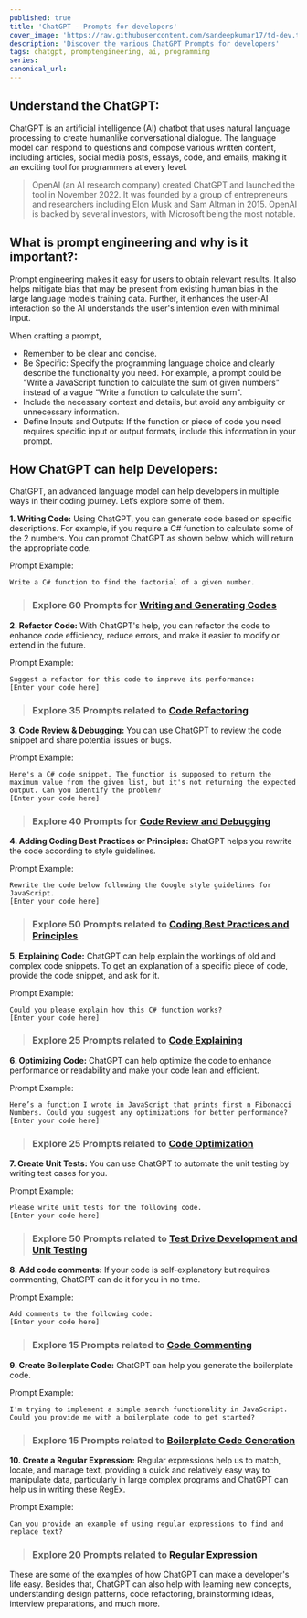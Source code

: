 ```yaml
---
published: true
title: 'ChatGPT - Prompts for developers'
cover_image: 'https://raw.githubusercontent.com/sandeepkumar17/td-dev.to/master/assets/blog-cover/chat-gpt-prompts.jpg'
description: 'Discover the various ChatGPT Prompts for developers'
tags: chatgpt, promptengineering, ai, programming
series:
canonical_url:
---
```


## Understand the ChatGPT:
ChatGPT is an artificial intelligence (AI) chatbot that uses natural language processing to create humanlike conversational dialogue. The language model can respond to questions and compose various written content, including articles, social media posts, essays, code, and emails, making it an exciting tool for programmers at every level.

> OpenAI (an AI research company) created ChatGPT and launched the tool in November 2022. It was founded by a group of entrepreneurs and researchers including Elon Musk and Sam Altman in 2015. OpenAI is backed by several investors, with Microsoft being the most notable.

## What is prompt engineering and why is it important?:
Prompt engineering makes it easy for users to obtain relevant results. It also helps mitigate bias that may be present from existing human bias in the large language models training data. Further, it enhances the user-AI interaction so the AI understands the user's intention even with minimal input.

When crafting a prompt,
* Remember to be clear and concise.
* Be Specific: Specify the programming language choice and clearly describe the functionality you need. For example, a prompt could be "Write a JavaScript function to calculate the sum of given numbers" instead of a vague “Write a function to calculate the sum".
* Include the necessary context and details, but avoid any ambiguity or unnecessary information.
* Define Inputs and Outputs: If the function or piece of code you need requires specific input or output formats, include this information in your prompt.

## How ChatGPT can help Developers:
ChatGPT, an advanced language model can help developers in multiple ways in their coding journey. Let’s explore some of them.

**1. Writing Code:** Using ChatGPT, you can generate code based on specific descriptions. For example, if you require a C# function to calculate some of the 2 numbers. You can prompt ChatGPT as shown below, which will return the appropriate code.

Prompt Example: 
```
Write a C# function to find the factorial of a given number.
```
> ### Explore 60 Prompts for [Writing and Generating Codes](https://dev.to/techiesdiary/chatgpt-prompts-for-writing-and-generating-codes-59kf)

**2. Refactor Code:** With ChatGPT's help, you can refactor the code to enhance code efficiency, reduce errors, and make it easier to modify or extend in the future. 

Prompt Example: 
```
Suggest a refactor for this code to improve its performance:
[Enter your code here]
```
> ### Explore 35 Prompts related to [Code Refactoring](https://dev.to/techiesdiary/chatgpt-prompts-for-code-refactoring-48d2)

**3. Code Review & Debugging:** You can use ChatGPT to review the code snippet and share potential issues or bugs.

Prompt Example: 
```
Here's a C# code snippet. The function is supposed to return the maximum value from the given list, but it's not returning the expected output. Can you identify the problem?
[Enter your code here]
```
> ### Explore 40 Prompts for [Code Review and Debugging](https://dev.to/techiesdiary/chatgpt-prompts-for-code-review-and-debugging-48j)

**4. Adding Coding Best Practices or Principles:** ChatGPT helps you rewrite the code according to style guidelines.

Prompt Example: 
```
Rewrite the code below following the Google style guidelines for JavaScript.
[Enter your code here]
```

> ### Explore 50 Prompts related to [Coding Best Practices and Principles](https://dev.to/techiesdiary/chatgpt-prompts-for-coding-best-practices-or-principles-33m)

**5. Explaining Code:** ChatGPT can help explain the workings of old and complex code snippets. To get an explanation of a specific piece of code, provide the code snippet, and ask for it.

Prompt Example: 
```
Could you please explain how this C# function works?
[Enter your code here]
```
> ### Explore 25 Prompts related to [Code Explaining](https://dev.to/techiesdiary/chatgpt-prompts-for-explaining-code-c2g)

**6. Optimizing Code:** ChatGPT can help optimize the code to enhance performance or readability and make your code lean and efficient.

Prompt Example: 
```
Here’s a function I wrote in JavaScript that prints first n Fibonacci Numbers. Could you suggest any optimizations for better performance?
[Enter your code here]
```
> ### Explore 25 Prompts related to [Code Optimization](https://dev.to/techiesdiary/chatgpt-prompts-for-optimizing-code-3kkg)

**7. Create Unit Tests:** You can use ChatGPT to automate the unit testing by writing test cases for you.

Prompt Example: 
```
Please write unit tests for the following code.
[Enter your code here]
```
> ### Explore 50 Prompts related to [Test Drive Development and Unit Testing](https://dev.to/techiesdiary/chatgpt-prompts-for-test-drive-development-and-unit-testing-834)

**8. Add code comments:** If your code is self-explanatory but requires commenting, ChatGPT can do it for you in no time.

Prompt Example: 
```
Add comments to the following code:
[Enter your code here]
```
> ### Explore 15 Prompts related to [Code Commenting](https://dev.to/techiesdiary/chatgpt-prompts-for-adding-code-comments-5cod)

**9. Create Boilerplate Code:** ChatGPT can help you generate the boilerplate code.

Prompt Example: 
```
I'm trying to implement a simple search functionality in JavaScript. Could you provide me with a boilerplate code to get started?
```
> ### Explore 15 Prompts related to [Boilerplate Code Generation](https://dev.to/techiesdiary/chatgpt-prompts-to-create-boilerplate-code-3cic)

**10. Create a Regular Expression:** Regular expressions help us to match, locate, and manage text, providing a quick and relatively easy way to manipulate data, particularly in large complex programs and ChatGPT can help us in writing these RegEx.

Prompt Example: 
```
Can you provide an example of using regular expressions to find and replace text?
```
> ### Explore 20 Prompts related to [Regular Expression](https://dev.to/techiesdiary/chatgpt-prompts-to-create-regular-expression-10pn)

These are some of the examples of how ChatGPT can make a developer's life easy. Besides that, ChatGPT can also help with learning new concepts, understanding design patterns, code refactoring, brainstorming ideas, interview preparations, and much more.
